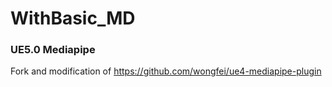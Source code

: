 # WithBasic_MD
### UE5.0 Mediapipe

Fork and modification of https://github.com/wongfei/ue4-mediapipe-plugin
